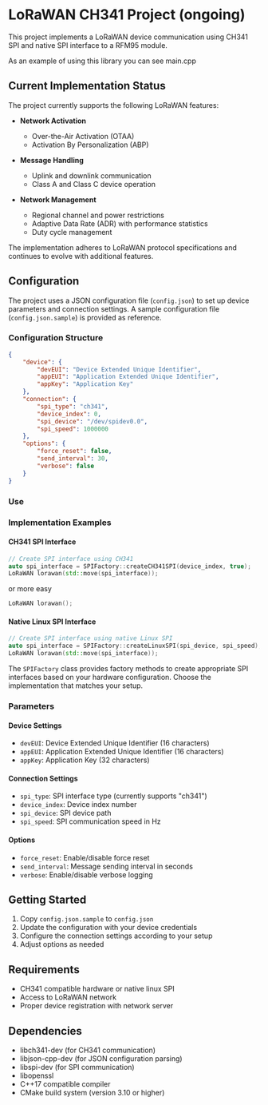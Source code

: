 # LoRaWAN CH341 Project (ongoing)

This project implements a LoRaWAN device communication using CH341 SPI and native SPI interface to a RFM95 module.

As an example of using this library you can see main.cpp
## Current Implementation Status

The project currently supports the following LoRaWAN features:

- **Network Activation**
    - Over-the-Air Activation (OTAA)
    - Activation By Personalization (ABP)

- **Message Handling**
    - Uplink and downlink communication
    - Class A and Class C device operation

- **Network Management**
    - Regional channel and power restrictions
    - Adaptive Data Rate (ADR) with performance statistics
    - Duty cycle management

The implementation adheres to LoRaWAN protocol specifications and continues to evolve with additional features.

## Configuration

The project uses a JSON configuration file (`config.json`) to set up device parameters and connection settings. A sample configuration file (`config.json.sample`) is provided as reference.

### Configuration Structure

```json
{
    "device": {
        "devEUI": "Device Extended Unique Identifier",
        "appEUI": "Application Extended Unique Identifier",
        "appKey": "Application Key"
    },
    "connection": {
        "spi_type": "ch341",
        "device_index": 0,
        "spi_device": "/dev/spidev0.0",
        "spi_speed": 1000000
    },
    "options": {
        "force_reset": false,
        "send_interval": 30,
        "verbose": false
    }
}
```
### Use
### Implementation Examples

#### CH341 SPI Interface
```cpp
// Create SPI interface using CH341
auto spi_interface = SPIFactory::createCH341SPI(device_index, true);
LoRaWAN lorawan(std::move(spi_interface));
```
or more easy
```cpp
LoRaWAN lorawan();
```

#### Native Linux SPI Interface
```cpp
// Create SPI interface using native Linux SPI
auto spi_interface = SPIFactory::createLinuxSPI(spi_device, spi_speed);
LoRaWAN lorawan(std::move(spi_interface));
```

The `SPIFactory` class provides factory methods to create appropriate SPI interfaces based on your hardware configuration. Choose the implementation that matches your setup.

### Parameters

#### Device Settings
- `devEUI`: Device Extended Unique Identifier (16 characters)
- `appEUI`: Application Extended Unique Identifier (16 characters)
- `appKey`: Application Key (32 characters)

#### Connection Settings
- `spi_type`: SPI interface type (currently supports "ch341")
- `device_index`: Device index number
- `spi_device`: SPI device path
- `spi_speed`: SPI communication speed in Hz

#### Options
- `force_reset`: Enable/disable force reset
- `send_interval`: Message sending interval in seconds
- `verbose`: Enable/disable verbose logging

## Getting Started

1. Copy `config.json.sample` to `config.json`
2. Update the configuration with your device credentials
3. Configure the connection settings according to your setup
4. Adjust options as needed

## Requirements

- CH341 compatible hardware or native linux SPI
- Access to LoRaWAN network
- Proper device registration with network server

## Dependencies

- libch341-dev (for CH341 communication)
- libjson-cpp-dev (for JSON configuration parsing)
- libspi-dev (for SPI communication)
- libopenssl
- C++17 compatible compiler
- CMake build system (version 3.10 or higher)